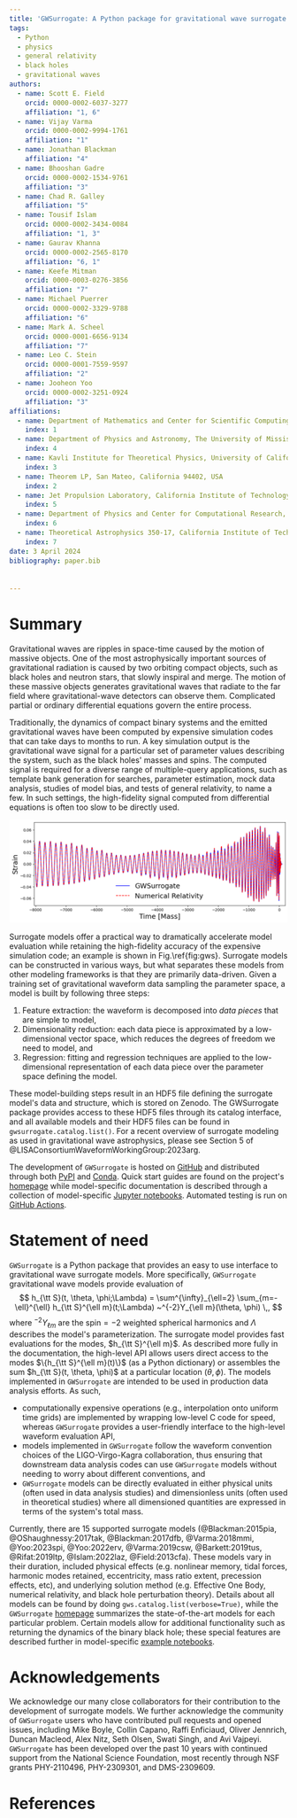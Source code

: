 ```yaml
---
title: 'GWSurrogate: A Python package for gravitational wave surrogate models'
tags:
  - Python
  - physics
  - general relativity
  - black holes
  - gravitational waves
authors:
  - name: Scott E. Field
    orcid: 0000-0002-6037-3277
    affiliation: "1, 6"
  - name: Vijay Varma
    orcid: 0000-0002-9994-1761
    affiliation: "1"
  - name: Jonathan Blackman
    affiliation: "4"
  - name: Bhooshan Gadre
    orcid: 0000-0002-1534-9761
    affiliation: "3"
  - name: Chad R. Galley
    affiliation: "5"
  - name: Tousif Islam
    orcid: 0000-0002-3434-0084
    affiliation: "1, 3"
  - name: Gaurav Khanna
    orcid: 0000-0002-2565-8170
    affiliation: "6, 1"
  - name: Keefe Mitman
    orcid: 0000-0003-0276-3856
    affiliation: "7"
  - name: Michael Puerrer
    orcid: 0000-0002-3329-9788
    affiliation: "6"
  - name: Mark A. Scheel
    orcid: 0000-0001-6656-9134
    affiliation: "7"
  - name: Leo C. Stein
    orcid: 0000-0001-7559-9597
    affiliation: "2"
  - name: Jooheon Yoo
    orcid: 0000-0002-3251-0924
    affiliation: "3"
affiliations:
  - name: Department of Mathematics and Center for Scientific Computing \& Data Science Research, University of Massachusetts, Dartmouth, MA 02747, USA
    index: 1
  - name: Department of Physics and Astronomy, The University of Mississippi, University, MS 38677, USA
    index: 4
  - name: Kavli Institute for Theoretical Physics, University of California Santa Barbara, CA 93106, USA
    index: 3
  - name: Theorem LP, San Mateo, California 94402, USA
    index: 2
  - name: Jet Propulsion Laboratory, California Institute of Technology, Pasadena, CA 91109, USA
    index: 5
  - name: Department of Physics and Center for Computational Research, East Hall, University of Rhode Island, Kingston, RI 02881
    index: 6
  - name: Theoretical Astrophysics 350-17, California Institute of Technology, Pasadena, California 91125, USA
    index: 7
date: 3 April 2024
bibliography: paper.bib


---
```


# Summary


Gravitational waves are ripples in space-time caused by the motion of massive objects. One of the most astrophysically important sources of gravitational radiation is caused by two orbiting compact objects, such as black holes and neutron stars, that slowly inspiral and merge. The motion of these massive objects generates gravitational waves that radiate to the far field where gravitational-wave detectors can observe them. Complicated partial or ordinary differential equations govern the entire process. 

Traditionally, the dynamics of compact binary systems and the emitted gravitational waves have been computed by expensive simulation codes that can take days to months to run. A key simulation output is the gravitational wave signal for a particular set of parameter values describing the system, such as the black holes' masses and spins. The computed signal is required for a diverse range of multiple-query applications, such as template bank generation for searches, parameter estimation, mock data analysis, studies of model bias, and tests of general relativity, to name a few. In such settings, the high-fidelity signal computed from differential equations is often too slow to be directly used.

![Example gravitational wave prediction from a surrogate model compared with numerical relativity for a precessing binary black hole system. This particular numerical relativity simulation took 70,881 CPU-hours (about 1.75 months using 56 cores on the supercomputer Frontera), while the surrogate model can be evaluated in about 100 milliseconds. \label{fig:gws}](gwsurrogate.png)

Surrogate models offer a practical way to dramatically accelerate model evaluation while retaining the high-fidelity accuracy of the expensive simulation code; an example is shown in Fig.\ref{fig:gws}. Surrogate models can be constructed in various ways, but what separates these models from other modeling frameworks is that they are primarily data-driven. Given a training set of gravitational waveform data sampling the parameter space, a model is built by following three steps:

1. Feature extraction: the waveform is decomposed into *data pieces* that are simple to model,
2. Dimensionality reduction: each data piece is approximated by a low-dimensional vector space, which reduces the degrees of freedom we need to model, and 
3. Regression: fitting and regression techniques are applied to the low-dimensional representation of each data piece over the parameter space defining the model. 

These model-building steps result in an HDF5 file defining the surrogate model's data and structure, which is stored on Zenodo. The GWSurrogate package provides access to these HDF5 files through its catalog interface, and all available models and their HDF5 files can be found in `gwsurrogate.catalog.list()`. For a recent overview of surrogate modeling as used in gravitational wave astrophysics, please see Section 5 of @LISAConsortiumWaveformWorkingGroup:2023arg.

The development of ``GWSurrogate`` is hosted on [GitHub](https://github.com/sxs-collaboration/gwsurrogate) and distributed through both [PyPI](https://pypi.org/project/gwsurrogate/) and [Conda](https://anaconda.org/conda-forge/gwsurrogate/). Quick start guides are found on the project's [homepage](https://github.com/sxs-collaboration/gwsurrogate) while model-specific documentation is described through a collection of model-specific [Jupyter notebooks](https://github.com/sxs-collaboration/gwsurrogate/tree/master/tutorial). Automated testing is run on [GitHub Actions](https://github.com/sxs-collaboration/gwsurrogate/actions).


# Statement of need

``GWSurrogate`` is a Python package that provides an easy to use interface to gravitational wave surrogate models. More specifically, ``GWSurrogate`` gravitational wave models provide evaluation of
$$
 h_{\tt S}(t, \theta, \phi;\Lambda) = \sum^{\infty}_{\ell=2} \sum_{m=-\ell}^{\ell} h_{\tt S}^{\ell m}(t;\Lambda) ~^{-2}Y_{\ell m}(\theta, \phi) \,,
$$
where $^{-2}Y_{\ell m}$ are the spin$=-2$ weighted spherical harmonics and $\Lambda$ describes the model's parameterization. The surrogate model provides fast evaluations for the modes, $h_{\tt S}^{\ell m}$. As described more fully in the documentation, the high-level API allows users direct access to the modes $\{h_{\tt S}^{\ell m}(t)\}$ (as a Python dictionary) or assembles the sum $h_{\tt S}(t, \theta, \phi)$ at a particular location $(\theta, \phi)$. The models implemented in ``GWSurrogate`` are intended to be used in production data analysis efforts. As such,

- computationally expensive operations (e.g., interpolation onto uniform time grids) are implemented by wrapping low-level C code for speed, whereas ``GWSurrogate`` provides a user-friendly interface to the high-level waveform evaluation API,
- models implemented in ``GWSurrogate`` follow the waveform convention choices of the LIGO-Virgo-Kagra collaboration, thus ensuring that downstream data analysis codes can use ``GWSurrogate`` models without needing to worry about different conventions, and
- ``GWSurrogate`` models can be directly evaluated in either physical units (often used in data analysis studies) and dimensionless units (often used in theoretical studies) where all dimensioned quantities are expressed in terms of the system's total mass.

Currently, there are 15 supported surrogate models (@Blackman:2015pia, @OShaughnessy:2017tak, @Blackman:2017dfb, @Varma:2018mmi, @Yoo:2023spi, @Yoo:2022erv, @Varma:2019csw, @Barkett:2019tus, @Rifat:2019ltp, @Islam:2022laz, @Field:2013cfa). These models vary in their duration, included physical effects (e.g. nonlinear memory, tidal forces, harmonic modes retained, eccentricity, mass ratio extent, precession effects, etc), and underlying solution method (e.g. Effective One Body, numerical relativity, and black hole perturbation theory). Details about all models can be found by doing `gws.catalog.list(verbose=True)`, while the ``GWSurrogate`` [homepage](https://github.com/sxs-collaboration/gwsurrogate) summarizes the state-of-the-art models for each particular problem. Certain models allow for additional functionality such as returning the dynamics of the binary black hole; these special features are described further in model-specific [example notebooks](https://github.com/sxs-collaboration/gwsurrogate/tree/master/tutorial).


# Acknowledgements

We acknowledge our many close collaborators for their contribution to the development of surrogate models. We further acknowledge the community of ``GWSurrogate`` users who have contributed pull requests and opened issues, including Mike Boyle, Collin Capano, Raffi Enficiaud, Oliver Jennrich, Duncan Macleod, Alex Nitz, Seth Olsen, Swati Singh, and Avi Vajpeyi. ``GWSurrogate`` has been developed over the past 10 years with continued support from the National Science Foundation, most recently through NSF grants PHY-2110496, PHY-2309301, and DMS-2309609.

# References